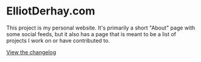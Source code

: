 # ElliotDerhay.com

This project is my personal website. It's primarily a short "About" page with some social feeds, but it also has a page that is meant to be a list of projects I work on or have contributed to.

[View the changelog](CHANGELOG.md)
